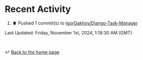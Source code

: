 # Recent Activity

<!--RECENT_ACTIVITY:start-->
1. ⬆️ Pushed 1 commit(s) to [IgorGakhov/Django-Task-Manager](https://github.com/IgorGakhov/Django-Task-Manager)<br>
<!--RECENT_ACTIVITY:end-->

<!--RECENT_ACTIVITY:last_update-->
Last Updated: Friday, November 1st, 2024, 1:19:30 AM (GMT)
<!--RECENT_ACTIVITY:last_update_end-->

<br>

↩️ [Back to the home page](/README.md)
